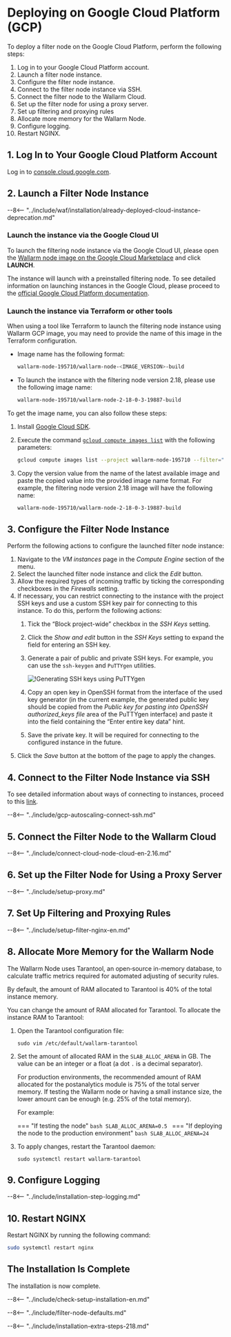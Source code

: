 [link-launch-instance]:     https://cloud.google.com/deep-learning-vm/docs/quickstart-marketplace

[img-ssh-key-generation]:       ../images/installation-gcp/common/ssh-key-generation.png
[installation-instr-latest]:    /admin-en/installation-gcp-en/
[versioning-policy]:            ../updating-migrating/versioning-policy.md

# Deploying on Google Cloud Platform (GCP)

To deploy a filter node on the Google Cloud Platform, perform the following steps:

1. Log in to your Google Cloud Platform account.
2. Launch a filter node instance.
3. Configure the filter node instance.
4. Connect to the filter node instance via SSH.
5. Connect the filter node to the Wallarm Cloud.
6. Set up the filter node for using a proxy server.
7. Set up filtering and proxying rules
8. Allocate more memory for the Wallarm Node.
9. Configure logging.
10. Restart NGINX.

## 1. Log In to Your Google Cloud Platform Account

Log in to [console.cloud.google.com](https://console.cloud.google.com/).

## 2. Launch a Filter Node Instance

--8<-- "../include/waf/installation/already-deployed-cloud-instance-deprecation.md"

### Launch the instance via the Google Cloud UI

To launch the filtering node instance via the Google Cloud UI, please open the [Wallarm node image on the Google Cloud Marketplace](https://console.cloud.google.com/launcher/details/wallarm-node-195710/wallarm-node) and click **LAUNCH**.

The instance will launch with a preinstalled filtering node. To see detailed information on launching instances in the Google Cloud, please proceed to the [official Google Cloud Platform documentation][link-launch-instance].

### Launch the instance via Terraform or other tools

When using a tool like Terraform to launch the filtering node instance using Wallarm GCP image, you may need to provide the name of this image in the Terraform configuration.

* Image name has the following format:

    ```bash
    wallarm-node-195710/wallarm-node-<IMAGE_VERSION>-build
    ```
* To launch the instance with the filtering node version 2.18, please use the following image name:

    ```bash
    wallarm-node-195710/wallarm-node-2-18-0-3-19887-build
    ```

To get the image name, you can also follow these steps:

1. Install [Google Cloud SDK](https://cloud.google.com/sdk/docs/install).
2. Execute the command [`gcloud compute images list`](https://cloud.google.com/sdk/gcloud/reference/compute/images/list) with the following parameters:

    ```bash
    gcloud compute images list --project wallarm-node-195710 --filter="name~'wallarm-node-2-18-*'" --no-standard-images
    ```
3. Copy the version value from the name of the latest available image and paste the copied value into the provided image name format. For example, the filtering node version 2.18 image will have the following name:

    ```bash
    wallarm-node-195710/wallarm-node-2-18-0-3-19887-build
    ```

## 3. Configure the Filter Node Instance

Perform the following actions to configure the launched filter node instance:
1.  Navigate to the *VM instances* page in the *Compute Engine* section of the menu.
2.  Select the launched filter node instance and click the *Edit* button.
3.  Allow the required types of incoming traffic by ticking the corresponding checkboxes in the *Firewalls* setting.
4.  If necessary, you can restrict connecting to the instance with the project SSH keys and use a custom SSH key pair for connecting to this instance. To do this, perform the following actions:
    1.  Tick the “Block project-wide” checkbox in the *SSH Keys* setting.
    2.  Click the *Show and edit* button in the *SSH Keys* setting to expand the field for entering an SSH key.
    3.  Generate a pair of public and private SSH keys. For example, you can use the `ssh-keygen` and `PuTTYgen` utilities.
       
        ![!Generating SSH keys using PuTTYgen][img-ssh-key-generation]

    4.  Copy an open key in OpenSSH format from the interface of the used key generator (in the current example, the generated public key should be copied from the *Public key for pasting into OpenSSH authorized_keys file* area of the PuTTYgen interface) and paste it into the field containing the “Enter entire key data” hint.
    5.  Save the private key. It will be required for connecting to the configured instance in the future.
5.  Click the *Save* button at the bottom of the page to apply the changes. 

## 4. Connect to the Filter Node Instance via SSH

To see detailed information about ways of connecting to instances, proceed to this [link](https://cloud.google.com/compute/docs/instances/connecting-to-instance).

--8<-- "../include/gcp-autoscaling-connect-ssh.md"

## 5. Connect the Filter Node to the Wallarm Cloud

--8<-- "../include/connect-cloud-node-cloud-en-2.16.md"

## 6. Set up the Filter Node for Using a Proxy Server

--8<-- "../include/setup-proxy.md"

## 7. Set Up Filtering and Proxying Rules

--8<-- "../include/setup-filter-nginx-en.md"

## 8. Allocate More Memory for the Wallarm Node

The Wallarm Node uses Tarantool, an open‑source in-memory database, to calculate traffic metrics required for automated adjusting of security rules.

By default, the amount of RAM allocated to Tarantool is 40% of the total instance memory.

You can change the amount of RAM allocated for Tarantool. To allocate the instance RAM to Tarantool:

1. Open the Tarantool configuration file:

    ```
    sudo vim /etc/default/wallarm-tarantool
    ```

2. Set the amount of allocated RAM in the `SLAB_ALLOC_ARENA` in GB. The value can be an integer or a float (a dot `.` is a decimal separator).
    
    For production environments, the recommended amount of RAM allocated for the postanalytics module is 75% of the total server memory. If testing the Wallarm node or having a small instance size, the lower amount can be enough (e.g. 25% of the total memory).

    For example:
    
    === "If testing the node"
        ```bash
        SLAB_ALLOC_ARENA=0.5
        ```
    === "If deploying the node to the production environment"
        ```bash
        SLAB_ALLOC_ARENA=24
        ```
3. To apply changes, restart the Tarantool daemon:
    
    ```
    sudo systemctl restart wallarm-tarantool
    ```

## 9. Configure Logging

--8<-- "../include/installation-step-logging.md"

## 10. Restart NGINX

Restart NGINX by running the following command:

``` bash
sudo systemctl restart nginx
```

## The Installation Is Complete

The installation is now complete.

--8<-- "../include/check-setup-installation-en.md"

--8<-- "../include/filter-node-defaults.md"

--8<-- "../include/installation-extra-steps-218.md"